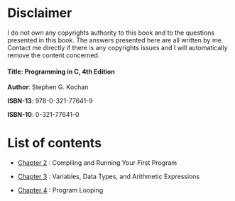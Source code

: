 # Disclaimer

I do not own any copyrights authority to this book and to the questions presented in this book. The answers presented here are all written by me. Contact me directly if there is any copyrights issues and I will automatically remove the content concerned.  

####  Title:    Programming in C, 4th Edition 
   **Author**:  Stephen G. Kochan 
   
   **ISBN-13**:  978-0-321-77641-9
   
   **ISBN-10**:  0-321-77641-0

# List of contents

* [Chapter 2](https://github.com/j0mma/programming-languages/tree/main/C/book-answers/programming-in-c/chap2) : Compiling and Running Your First Program

* [Chapter 3](https://github.com/j0mma/programming-languages/tree/main/C/book-answers/programming-in-c/chap3) : Variables, Data Types, and Arithmetic Expressions

* [Chapter 4](https://github.com/j0mma/programming-languages/tree/main/C/book-answers/programming-in-c/chap4) : Program Looping





